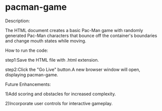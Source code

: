 # pacman-game
Description:

The HTML document creates a basic Pac-Man game with randomly generated Pac-Man characters that bounce off the container's boundaries and change mouth states while moving.

How to run the code:

step1:Save the HTML file with .html extension.

step2:Click the "Go Live" button.A new browser window will open, displaying pacman-game.

Future Enhancements:

1)Add scoring and obstacles for increased complexity.

2)Incorporate user controls for interactive gameplay.
